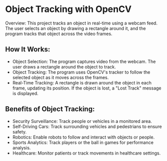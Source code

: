 # Object Tracking with OpenCV
Overview:
This project tracks an object in real-time using a webcam feed. The user selects an object by drawing a rectangle around it, and the program tracks that object across the video frames.

## How It Works:
- Object Selection: The program captures video from the webcam. The user draws a rectangle around the object to track.
- Object Tracking: The program uses OpenCV's tracker to follow the selected object as it moves across the frames.
- Real-Time Tracking: A rectangle is drawn around the object in each frame, updating its position. If the object is lost, a "Lost Track" message is displayed.
  
## Benefits of Object Tracking:
- Security Surveillance: Track people or vehicles in a monitored area.
- Self-Driving Cars: Track surrounding vehicles and pedestrians to ensure safety.
- Robotics: Enable robots to follow and interact with objects or people.
- Sports Analytics: Track players or the ball in games for performance analysis.
- Healthcare: Monitor patients or track movements in healthcare settings.
